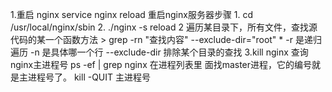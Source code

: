 1.重启 nginx    service nginx reload
        重启nginx服务器步骤 
        1.  cd /usr/local/nginx/sbin
        2.  ./nginx -s reload
2 遍历某目录下，所有文件，查找源代码的某一个函数方法
       > grep -rn "查找内容" --exclude-dir="root" *
         -r 是递归遍历
         -n 是具体哪一个行
         --exclude-dir 排除某个目录的查找
3.kill nginx
      查询nginx主进程号
      ps -ef | grep nginx
      在进程列表里 面找master进程，它的编号就是主进程号了。 
      kill -QUIT 主进程号 